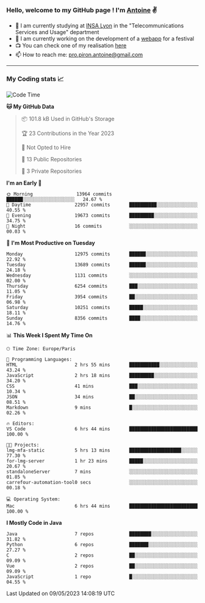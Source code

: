 ### Hello, welcome to my GitHub page ! I'm [Antoine](https://github.com/AntoinePiron) ✌️

- 🌱 I am currently studying at [INSA Lyon](https://www.insa-lyon.fr) in the "Telecommunications Services and Usage" department
- 🔭 I am currently working on the development of a [webapp](https://github.com/24HeuresINSA/Overbookd) for a festival
- 📺 You can check one of my realisation [here](https://astustc.fr)
- 📫 How to reach me: [pro.piron.antoine@gmail.com](mailto:pro.piron.antoine@gmail.com)

---

### My Coding stats 📈
<!--START_SECTION:waka-->
![Code Time](http://img.shields.io/badge/Code%20Time-124%20hrs%2057%20mins-blue)

**🐱 My GitHub Data** 

> 📦 101.8 kB Used in GitHub's Storage 
 > 
> 🏆 23 Contributions in the Year 2023
 > 
> 🚫 Not Opted to Hire
 > 
> 📜 13 Public Repositories 
 > 
> 🔑 3 Private Repositories 
 > 
**I'm an Early 🐤** 

```text
🌞 Morning                13964 commits       ██████░░░░░░░░░░░░░░░░░░░   24.67 % 
🌆 Daytime                22957 commits       ██████████░░░░░░░░░░░░░░░   40.55 % 
🌃 Evening                19673 commits       █████████░░░░░░░░░░░░░░░░   34.75 % 
🌙 Night                  16 commits          ░░░░░░░░░░░░░░░░░░░░░░░░░   00.03 % 
```
📅 **I'm Most Productive on Tuesday** 

```text
Monday                   12975 commits       ██████░░░░░░░░░░░░░░░░░░░   22.92 % 
Tuesday                  13689 commits       ██████░░░░░░░░░░░░░░░░░░░   24.18 % 
Wednesday                1131 commits        ░░░░░░░░░░░░░░░░░░░░░░░░░   02.00 % 
Thursday                 6254 commits        ███░░░░░░░░░░░░░░░░░░░░░░   11.05 % 
Friday                   3954 commits        ██░░░░░░░░░░░░░░░░░░░░░░░   06.98 % 
Saturday                 10251 commits       █████░░░░░░░░░░░░░░░░░░░░   18.11 % 
Sunday                   8356 commits        ████░░░░░░░░░░░░░░░░░░░░░   14.76 % 
```


📊 **This Week I Spent My Time On** 

```text
🕑︎ Time Zone: Europe/Paris

💬 Programming Languages: 
HTML                     2 hrs 55 mins       ███████████░░░░░░░░░░░░░░   43.24 % 
JavaScript               2 hrs 18 mins       █████████░░░░░░░░░░░░░░░░   34.20 % 
CSS                      41 mins             ███░░░░░░░░░░░░░░░░░░░░░░   10.34 % 
JSON                     34 mins             ██░░░░░░░░░░░░░░░░░░░░░░░   08.51 % 
Markdown                 9 mins              █░░░░░░░░░░░░░░░░░░░░░░░░   02.26 % 

🔥 Editors: 
VS Code                  6 hrs 44 mins       █████████████████████████   100.00 % 

🐱‍💻 Projects: 
lmg-mfa-static           5 hrs 13 mins       ███████████████████░░░░░░   77.30 % 
for-lmg-server           1 hr 23 mins        █████░░░░░░░░░░░░░░░░░░░░   20.67 % 
standaloneServer         7 mins              ░░░░░░░░░░░░░░░░░░░░░░░░░   01.85 % 
carrefour-automation-tool0 secs              ░░░░░░░░░░░░░░░░░░░░░░░░░   00.18 % 

💻 Operating System: 
Mac                      6 hrs 44 mins       █████████████████████████   100.00 % 
```

**I Mostly Code in Java** 

```text
Java                     7 repos             ████████░░░░░░░░░░░░░░░░░   31.82 % 
Python                   6 repos             ███████░░░░░░░░░░░░░░░░░░   27.27 % 
C                        2 repos             ██░░░░░░░░░░░░░░░░░░░░░░░   09.09 % 
Vue                      2 repos             ██░░░░░░░░░░░░░░░░░░░░░░░   09.09 % 
JavaScript               1 repo              █░░░░░░░░░░░░░░░░░░░░░░░░   04.55 % 
```




 Last Updated on 09/05/2023 14:08:19 UTC
<!--END_SECTION:waka-->

